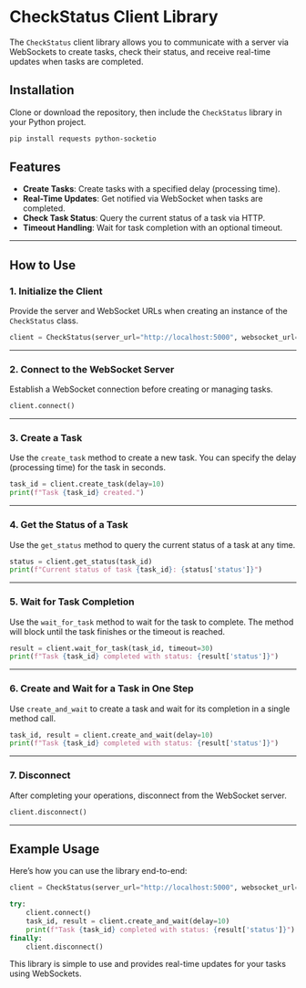 # CheckStatus Client Library

The `CheckStatus` client library allows you to communicate with a server via WebSockets to create tasks, check their status, and receive real-time updates when tasks are completed.

## Installation

Clone or download the repository, then include the `CheckStatus` library in your Python project.

```bash
pip install requests python-socketio
```

## Features

- **Create Tasks**: Create tasks with a specified delay (processing time).
- **Real-Time Updates**: Get notified via WebSocket when tasks are completed.
- **Check Task Status**: Query the current status of a task via HTTP.
- **Timeout Handling**: Wait for task completion with an optional timeout.

---

## How to Use

### **1. Initialize the Client**

Provide the server and WebSocket URLs when creating an instance of the `CheckStatus` class.

```python
client = CheckStatus(server_url="http://localhost:5000", websocket_url="http://localhost:5000/socket.io/")
```

---

### **2. Connect to the WebSocket Server**

Establish a WebSocket connection before creating or managing tasks.

```python
client.connect()
```

---

### **3. Create a Task**

Use the `create_task` method to create a new task. You can specify the delay (processing time) for the task in seconds.

```python
task_id = client.create_task(delay=10)
print(f"Task {task_id} created.")
```

---

### **4. Get the Status of a Task**

Use the `get_status` method to query the current status of a task at any time.

```python
status = client.get_status(task_id)
print(f"Current status of task {task_id}: {status['status']}")
```

---

### **5. Wait for Task Completion**

Use the `wait_for_task` method to wait for the task to complete. The method will block until the task finishes or the timeout is reached.

```python
result = client.wait_for_task(task_id, timeout=30)
print(f"Task {task_id} completed with status: {result['status']}")
```

---

### **6. Create and Wait for a Task in One Step**

Use `create_and_wait` to create a task and wait for its completion in a single method call.

```python
task_id, result = client.create_and_wait(delay=10)
print(f"Task {task_id} completed with status: {result['status']}")
```

---

### **7. Disconnect**

After completing your operations, disconnect from the WebSocket server.

```python
client.disconnect()
```

---

## Example Usage

Here’s how you can use the library end-to-end:

```python
client = CheckStatus(server_url="http://localhost:5000", websocket_url="http://localhost:5000/socket.io/")

try:
    client.connect()
    task_id, result = client.create_and_wait(delay=10)
    print(f"Task {task_id} completed with status: {result['status']}")
finally:
    client.disconnect()
```

This library is simple to use and provides real-time updates for your tasks using WebSockets.
